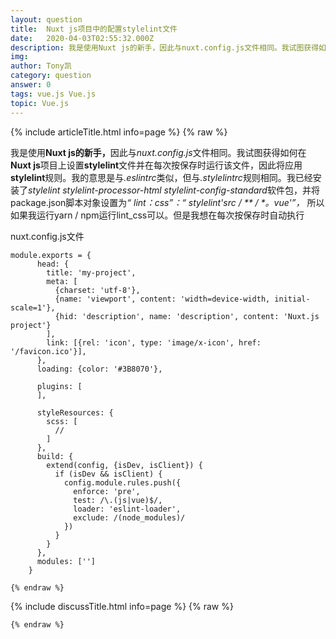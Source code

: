 ```yaml
---
layout: question
title:  Nuxt js项目中的配置stylelint文件
date:   2020-04-03T02:55:32.000Z
description: 我是使用Nuxt js的新手，因此与nuxt.config.js文件相同。我试图获得如何在Nuxt js项目上设置stylelint文件并在每次按保存时运...
img: 
author: Tony凯
category: question
answer: 0
tags: vue.js Vue.js
topic: Vue.js
---
```

<div class="article-root">
  <div class="article">
    {% include articleTitle.html info=page %}
    {% raw %}
    <div class="article-content"><p><font style="vertical-align: inherit;"><font style="vertical-align: inherit;">我是使用</font></font><strong><font style="vertical-align: inherit;"><font style="vertical-align: inherit;">Nuxt js的新手，</font></font></strong><font style="vertical-align: inherit;"><font style="vertical-align: inherit;">因此与</font></font><em><font style="vertical-align: inherit;"><font style="vertical-align: inherit;">nuxt.config.js</font></font></em><font style="vertical-align: inherit;"><font style="vertical-align: inherit;">文件</font><font style="vertical-align: inherit;">相同</font><font style="vertical-align: inherit;">。</font><font style="vertical-align: inherit;">我试图获得如何</font><font style="vertical-align: inherit;">在</font><strong><font style="vertical-align: inherit;">Nuxt js</font></strong><font style="vertical-align: inherit;">项目</font><font style="vertical-align: inherit;">上</font><font style="vertical-align: inherit;">设置</font></font><strong><font style="vertical-align: inherit;"><font style="vertical-align: inherit;">stylelint</font></font></strong><font style="vertical-align: inherit;"><font style="vertical-align: inherit;">文件</font><font style="vertical-align: inherit;">并在每次按保存时运行该</font><font style="vertical-align: inherit;">文件</font><font style="vertical-align: inherit;">，因此</font><font style="vertical-align: inherit;">将应用</font><strong><font style="vertical-align: inherit;">stylelint</font></strong><font style="vertical-align: inherit;">规则。</font><font style="vertical-align: inherit;">我的意思是与</font><em><font style="vertical-align: inherit;">.eslintrc</font></em><font style="vertical-align: inherit;">类似，</font><font style="vertical-align: inherit;">但与</font><em><font style="vertical-align: inherit;">.stylelintrc</font></em><font style="vertical-align: inherit;">规则相同。</font><font style="vertical-align: inherit;">我已经安装了</font><em><font style="vertical-align: inherit;">stylelint stylelint-processor-html stylelint-config-standard</font></em><font style="vertical-align: inherit;">软件包，并将package.json脚本对象设置为</font><em><font style="vertical-align: inherit;">“ lint：css”：“ stylelint'src / ** / *。vue'”，</font></em><font style="vertical-align: inherit;">   所以如果我运行yarn / npm运行lint_css可以。</font><font style="vertical-align: inherit;">但是我想在每次按保存时自动执行</font></font><strong><font style="vertical-align: inherit;"></font></strong><font style="vertical-align: inherit;"></font><strong><font style="vertical-align: inherit;"></font></strong><font style="vertical-align: inherit;"></font><em><font style="vertical-align: inherit;"></font></em><font style="vertical-align: inherit;"></font><em><font style="vertical-align: inherit;"></font></em><font style="vertical-align: inherit;"></font><em><font style="vertical-align: inherit;"></font></em><font style="vertical-align: inherit;"></font><em><font style="vertical-align: inherit;"></font></em><font style="vertical-align: inherit;"></font></p>

<p><font style="vertical-align: inherit;"><font style="vertical-align: inherit;">nuxt.config.js文件</font></font></p>

<pre><code>module.exports = {<font></font>
      head: {<font></font>
        title: 'my-project',<font></font>
        meta: [<font></font>
          {charset: 'utf-8'},<font></font>
          {name: 'viewport', content: 'width=device-width, initial-scale=1'},<font></font>
          {hid: 'description', name: 'description', content: 'Nuxt.js project'}<font></font>
        ],<font></font>
        link: [{rel: 'icon', type: 'image/x-icon', href: '/favicon.ico'}],<font></font>
      },<font></font>
      loading: {color: '#3B8070'},<font></font>
<font></font>
      plugins: [<font></font>
      ],<font></font>
<font></font>
      styleResources: {<font></font>
        scss: [<font></font>
          //<font></font>
        ]<font></font>
      },<font></font>
      build: {<font></font>
        extend(config, {isDev, isClient}) {<font></font>
          if (isDev &amp;&amp; isClient) {<font></font>
            config.module.rules.push({<font></font>
              enforce: 'pre',<font></font>
              test: /\.(js|vue)$/,<font></font>
              loader: 'eslint-loader',<font></font>
              exclude: /(node_modules)/<font></font>
            })<font></font>
          }<font></font>
        }<font></font>
      },<font></font>
      modules: ['']<font></font>
    }<font></font>
</code></pre></div>
    {% endraw %}
  </div>

  <div class="discuss-wrapper">
    {% include discussTitle.html info=page %}
    {% raw %}
    
    {% endraw %}
  </div>
<div>
